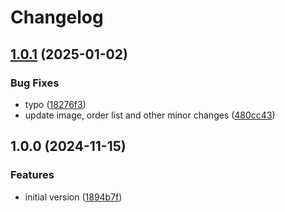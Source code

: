 # Changelog

## [1.0.1](https://github.com/veselyn/cba-final-report/compare/v1.0.0...v1.0.1) (2025-01-02)


### Bug Fixes

* typo ([18276f3](https://github.com/veselyn/cba-final-report/commit/18276f330880723ab86a096fe9579dbff3e06ce1))
* update image, order list and other minor changes ([480cc43](https://github.com/veselyn/cba-final-report/commit/480cc43e0240d83276dbdcc3be644e6118601d93))

## 1.0.0 (2024-11-15)


### Features

* initial version ([1894b7f](https://github.com/veselyn/cba-final-report/commit/1894b7f7c1c10cec3d0e9b2b1f6e1c9947ca7539))
